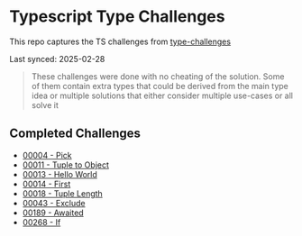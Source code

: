 # Typescript Type Challenges

This repo captures the TS challenges from [type-challenges](https://github.com/type-challenges/type-challenges)

Last synced: 2025-02-28

> These challenges were done with no cheating of the solution. Some of them contain extra types that could be derived from the main type idea or multiple solutions that either consider multiple use-cases or all solve it

## Completed Challenges

- [00004 - Pick](./questions/00004-easy-pick)
- [00011 - Tuple to Object](./questions/00011-easy-tuple-to-object)
- [00013 - Hello World](./questions/00013-warm-hello-world)
- [00014 - First](./questions/00014-easy-first)
- [00018 - Tuple Length](./questions/00018-easy-tuple-length)
- [00043 - Exclude](./questions/00043-easy-exclude)
- [00189 - Awaited](./questions/00189-easy-awaited)
- [00268 - If](./questions/00268-easy-if)
